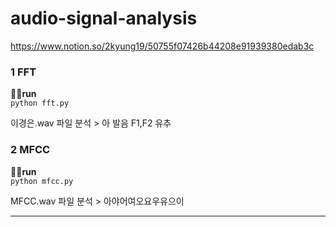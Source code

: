 # audio-signal-analysis

https://www.notion.so/2kyung19/50755f07426b44208e91939380edab3c

### 1 FFT
<b>🏃‍♀️run</b>  
<code>python fft.py</code>

이경은.wav 파일 분석 > 아 발음 F1,F2 유추

### 2 MFCC
<b>🏃‍♀️run</b>  
<code>python mfcc.py</code>

MFCC.wav 파일 분석 > 아야어여오요우유으이

---